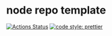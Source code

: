 # node repo template

[![Actions Status](https://github.com/9renpoto/.59/workflows/Node%20CI/badge.svg)](https://github.com/9renpoto/.59/actions)
[![code style: prettier](https://img.shields.io/badge/code_style-prettier-ff69b4.svg?style=flat-square)](https://github.com/prettier/prettier)
